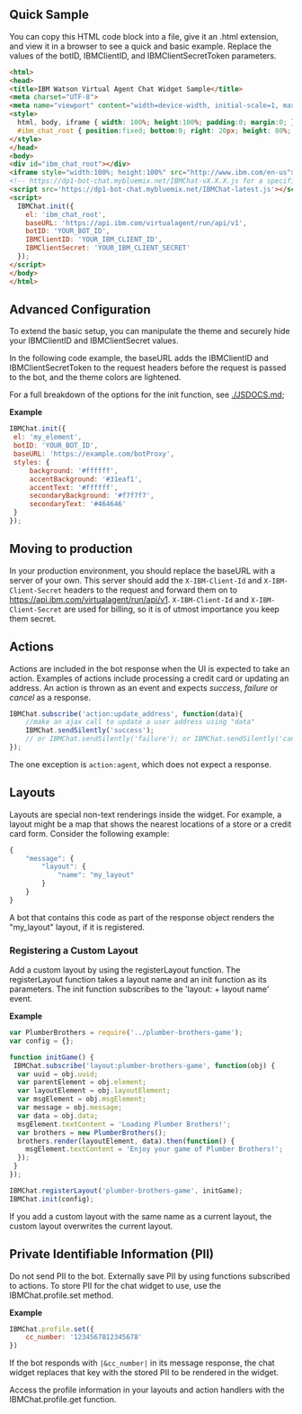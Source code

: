 ## Quick Sample

You can copy this HTML code block into a file, give it an .html extension, and view it in a browser to see a quick and basic example. Replace the values of the botID, IBMClientID, and IBMClientSecretToken parameters.

```html
<html>
<head>
<title>IBM Watson Virtual Agent Chat Widget Sample</title>
<meta charset="UTF-8">
<meta name="viewport" content="width=device-width, initial-scale=1, maximum-scale=1, user-scalable=0" />
<style>
  html, body, iframe { width: 100%; height:100%; padding:0; margin:0; }
  #ibm_chat_root { position:fixed; bottom:0; right: 20px; height: 80%; min-height:400px; width:300px; background:#000; }
</style>
</head>
<body>
<div id="ibm_chat_root"></div>
<iframe style="width:100%; height:100%" src="http://www.ibm.com/en-us"></iframe>
<!-- https://dp1-bot-chat.mybluemix.net/IBMChat-vX.X.X.js for a specific version -->
<script src='https://dp1-bot-chat.mybluemix.net/IBMChat-latest.js'></script>
<script>
  IBMChat.init({
    el: 'ibm_chat_root',
    baseURL: 'https://api.ibm.com/virtualagent/run/api/v1',
    botID: 'YOUR_BOT_ID',
    IBMClientID: 'YOUR_IBM_CLIENT_ID',
    IBMClientSecret: 'YOUR_IBM_CLIENT_SECRET'
  });
</script>
</body>
</html>
```

## Advanced Configuration

To extend the basic setup, you can manipulate the theme and securely hide your IBMClientID and IBMClientSecret values.

In the following code example, the baseURL adds the IBMClientID and IBMClientSecretToken to the request headers before the request is passed to the bot, and the theme colors are lightened.

For a full breakdown of the options for the init function, see [./JSDOCS.md](./JSDOCS.md);

**Example**  
```js
IBMChat.init({
 el: 'my_element',
 botID: 'YOUR_BOT_ID',
 baseURL: 'https://example.com/botProxy',
 styles: {
	 background: '#ffffff',
	 accentBackground: '#31eaf1',
	 accentText: '#ffffff',
	 secondaryBackground: '#f7f7f7',
	 secondaryText: '#464646'
 }
});
```

## Moving to production

In your production environment, you should replace the baseURL with a server of your own. This server should add the `X-IBM-Client-Id` and `X-IBM-Client-Secret` headers to the request and forward them on to https://api.ibm.com/virtualagent/run/api/v1. `X-IBM-Client-Id` and `X-IBM-Client-Secret` are used for billing, so it is of utmost importance you keep them secret.

## Actions

Actions are included in the bot response when the UI is expected to take an action. Examples of actions include processing a credit card or updating an address. An action is thrown as an event and expects *success*, *failure* or *cancel* as a response.

```js
IBMChat.subscribe('action:update_address', function(data){
	//make an ajax call to update a user address using "data"
	IBMChat.sendSilently('success');
	// or IBMChat.sendSilently('failure'); or IBMChat.sendSilently('cancel');
});
```

The one exception is `action:agent`, which does not expect a response.

## Layouts

Layouts are special non-text renderings inside the widget. For example, a layout might be a map that shows the nearest locations of a store or a credit card form. Consider the following example:

```js
{
	"message": {
		"layout": {
			"name": "my_layout"
		}
	}
}
```

A bot that contains this code as part of the response object renders the "my_layout" layout, if it is registered.

### Registering a Custom Layout

Add a custom layout by using the registerLayout function. The registerLayout function takes a layout name and an init function as its parameters. The init function subscribes to the 'layout: + layout name' event.

**Example**  
```js
var PlumberBrothers = require('../plumber-brothers-game');
var config = {};

function initGame() {
 IBMChat.subscribe('layout:plumber-brothers-game', function(obj) {
  var uuid = obj.uuid;
  var parentElement = obj.element;
  var layoutElement = obj.layoutElement;
  var msgElement = obj.msgElement;
  var message = obj.message;
  var data = obj.data;
  msgElement.textContent = 'Loading Plumber Brothers!';
  var brothers = new PlumberBrothers();
  brothers.render(layoutElement, data).then(function() {
    msgElement.textContent = 'Enjoy your game of Plumber Brothers!';
  });
 }
});

IBMChat.registerLayout('plumber-brothers-game', initGame);
IBMChat.init(config);
```

If you add a custom layout with the same name as a current layout, the custom layout overwrites the current layout.

## Private Identifiable Information (PII)

Do not send PII to the bot. Externally save PII by using functions subscribed to actions. To store PII for the chat widget to use, use the IBMChat.profile.set method.

**Example**

```js
IBMChat.profile.set({
	cc_number: '1234567812345678'
})
```

If the bot responds with `|&cc_number|` in its message response, the chat widget replaces that key with the stored PII to be rendered in the widget.

Access the profile information in your layouts and action handlers with the IBMChat.profile.get function.
